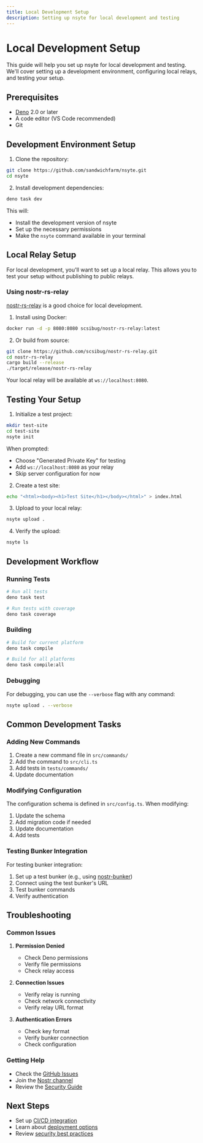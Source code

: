 ```yaml
---
title: Local Development Setup
description: Setting up nsyte for local development and testing
---
```


# Local Development Setup

This guide will help you set up nsyte for local development and testing. We'll cover setting up a development environment, configuring local relays, and testing your setup.

## Prerequisites

- [Deno](https://deno.land/) 2.0 or later
- A code editor (VS Code recommended)
- Git

## Development Environment Setup

1. Clone the repository:
```bash
git clone https://github.com/sandwichfarm/nsyte.git
cd nsyte
```

2. Install development dependencies:
```bash
deno task dev
```

This will:
- Install the development version of nsyte
- Set up the necessary permissions
- Make the `nsyte` command available in your terminal

## Local Relay Setup

For local development, you'll want to set up a local relay. This allows you to test your setup without publishing to public relays.

### Using nostr-rs-relay

[nostr-rs-relay](https://github.com/scsibug/nostr-rs-relay) is a good choice for local development.

1. Install using Docker:
```bash
docker run -d -p 8080:8080 scsibug/nostr-rs-relay:latest
```

2. Or build from source:
```bash
git clone https://github.com/scsibug/nostr-rs-relay.git
cd nostr-rs-relay
cargo build --release
./target/release/nostr-rs-relay
```

Your local relay will be available at `ws://localhost:8080`.

## Testing Your Setup

1. Initialize a test project:
```bash
mkdir test-site
cd test-site
nsyte init
```

When prompted:
- Choose "Generated Private Key" for testing
- Add `ws://localhost:8080` as your relay
- Skip server configuration for now

2. Create a test site:
```bash
echo "<html><body><h1>Test Site</h1></body></html>" > index.html
```

3. Upload to your local relay:
```bash
nsyte upload .
```

4. Verify the upload:
```bash
nsyte ls
```

## Development Workflow

### Running Tests

```bash
# Run all tests
deno task test

# Run tests with coverage
deno task coverage
```

### Building

```bash
# Build for current platform
deno task compile

# Build for all platforms
deno task compile:all
```

### Debugging

For debugging, you can use the `--verbose` flag with any command:

```bash
nsyte upload . --verbose
```

## Common Development Tasks

### Adding New Commands

1. Create a new command file in `src/commands/`
2. Add the command to `src/cli.ts`
3. Add tests in `tests/commands/`
4. Update documentation

### Modifying Configuration

The configuration schema is defined in `src/config.ts`. When modifying:

1. Update the schema
2. Add migration code if needed
3. Update documentation
4. Add tests

### Testing Bunker Integration

For testing bunker integration:

1. Set up a test bunker (e.g., using [nostr-bunker](https://github.com/fiatjaf/nostr-bunker))
2. Connect using the test bunker's URL
3. Test bunker commands
4. Verify authentication

## Troubleshooting

### Common Issues

1. **Permission Denied**
   - Check Deno permissions
   - Verify file permissions
   - Check relay access

2. **Connection Issues**
   - Verify relay is running
   - Check network connectivity
   - Verify relay URL format

3. **Authentication Errors**
   - Check key format
   - Verify bunker connection
   - Check configuration

### Getting Help

- Check the [GitHub Issues](https://github.com/sandwichfarm/nsyte/issues)
- Join the [Nostr channel](https://njump.me/npub1...)
- Review the [Security Guide](./security.md)

## Next Steps

- Set up [CI/CD integration](./ci-cd.md)
- Learn about [deployment options](./deployment.md)
- Review [security best practices](./security.md) 